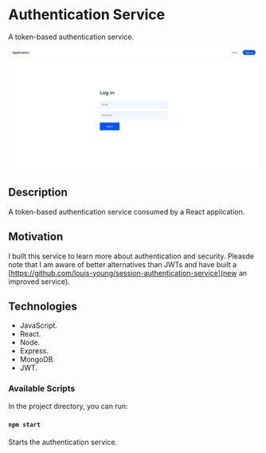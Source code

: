 # Authentication Service

A token-based authentication service.

![Authentication Service](documentation/authentication-service.jpg)

## Description

A token-based authentication service consumed by a React application.

## Motivation

I built this service to learn more about authentication and security. Pleasde note that I am aware of better alternatives than JWTs and have built a [https://github.com/louis-young/session-authentication-service](new an improved service).

## Technologies

- JavaScript.
- React.
- Node.
- Express.
- MongoDB.
- JWT.

### Available Scripts

In the project directory, you can run:

#### `npm start`

Starts the authentication service.


